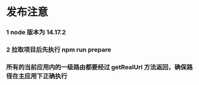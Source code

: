 # 发布注意

### 1 node 版本为 14.17.2

### 2 拉取项目后先执行 npm run prepare

### 所有的当前应用内的一级路由都要经过 getRealUrl 方法返回，确保路径在主应用下正确执行
